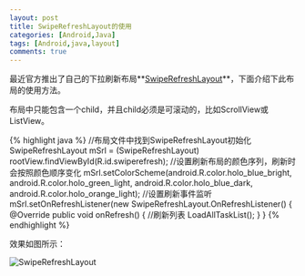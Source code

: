 ```yaml
---
layout: post
title: SwipeRefreshLayout的使用
categories: [Android,Java]
tags: [Android,java,layout]
comments: true
---
```

最近官方推出了自己的下拉刷新布局**[SwipeRefreshLayout](https://developer.android.com/reference/android/support/v4/widget/SwipeRefreshLayout.html)**，下面介绍下此布局的使用方法。

布局中只能包含一个child，并且child必须是可滚动的，比如ScrollView或ListView。

{% highlight java %}
//布局文件中找到SwipeRefreshLayout初始化
SwipeRefreshLayout mSrl = (SwipeRefreshLayout) rootView.findViewById(R.id.swiperefresh);
//设置刷新布局的颜色序列，刷新时会按照颜色顺序变化
mSrl.setColorScheme(android.R.color.holo_blue_bright,
android.R.color.holo_green_light,
android.R.color.holo_blue_dark,
android.R.color.holo_orange_light);
//设置刷新事件监听
mSrl.setOnRefreshListener(new SwipeRefreshLayout.OnRefreshListener() {
    @Override
    public void onRefresh() {
        //刷新列表
        LoadAllTaskList();
    }
}
{% endhighlight %}

效果如图所示：

![SwipeRefreshLayout](http://1.bp.blogspot.com/-IVuCm0r7DpQ/VCjxBBobsFI/AAAAAAAAAxQ/f7WjSE5mCNA/s1600/hbPullToRefresh.png)